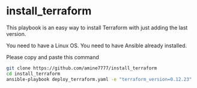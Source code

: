 # install_terraform

This playbook is an easy way to install Terraform with just adding the last version.

You need to have a Linux OS.
You need to have Ansible already installed.

Please copy and paste this command

```bash
git clone https://github.com/amine7777/install_terraform
cd install_terraform
ansible-playbook deploy_terraform.yaml -e "terraform_version=0.12.23"
```
